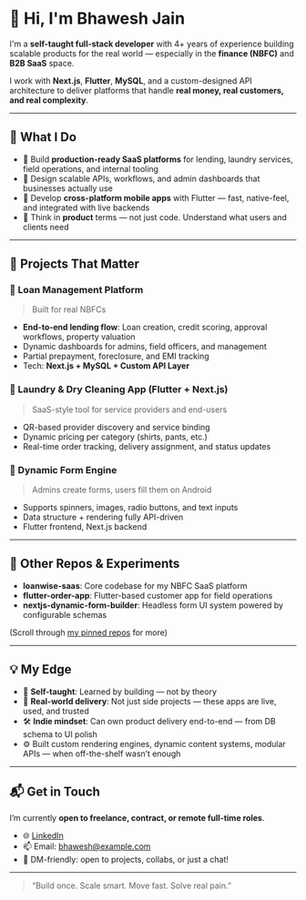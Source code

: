 # 👋 Hi, I'm Bhawesh Jain

I'm a **self-taught full-stack developer** with 4+ years of experience building scalable products for the real world — especially in the **finance (NBFC)** and **B2B SaaS** space.

I work with **Next.js**, **Flutter**, **MySQL**, and a custom-designed API architecture to deliver platforms that handle **real money, real customers, and real complexity**.

---

## 🚀 What I Do

- 🔧 Build **production-ready SaaS platforms** for lending, laundry services, field operations, and internal tooling
- 🧩 Design scalable APIs, workflows, and admin dashboards that businesses actually use
- 📱 Develop **cross-platform mobile apps** with Flutter — fast, native-feel, and integrated with live backends
- 🧠 Think in **product** terms — not just code. Understand what users and clients need

---

## 💼 Projects That Matter

### 🔐 Loan Management Platform
> Built for real NBFCs  
- **End-to-end lending flow**: Loan creation, credit scoring, approval workflows, property valuation
- Dynamic dashboards for admins, field officers, and management
- Partial prepayment, foreclosure, and EMI tracking
- Tech: **Next.js + MySQL + Custom API Layer**

### 🧼 Laundry & Dry Cleaning App (Flutter + Next.js)
> SaaS-style tool for service providers and end-users  
- QR-based provider discovery and service binding  
- Dynamic pricing per category (shirts, pants, etc.)
- Real-time order tracking, delivery assignment, and status updates

### 📄 Dynamic Form Engine
> Admins create forms, users fill them on Android  
- Supports spinners, images, radio buttons, and text inputs  
- Data structure + rendering fully API-driven  
- Flutter frontend, Next.js backend

---

## 🔨 Other Repos & Experiments

- **loanwise-saas**: Core codebase for my NBFC SaaS platform
- **flutter-order-app**: Flutter-based customer app for field operations
- **nextjs-dynamic-form-builder**: Headless form UI system powered by configurable schemas

(Scroll through [my pinned repos](https://github.com/Bhawesh-Jain?tab=repositories) for more)

---

## 💡 My Edge

- 🧠 **Self-taught**: Learned by building — not by theory
- 💼 **Real-world delivery**: Not just side projects — these apps are live, used, and trusted
- 🛠️ **Indie mindset**: Can own product delivery end-to-end — from DB schema to UI polish
- ⚙️ Built custom rendering engines, dynamic content systems, modular APIs — when off-the-shelf wasn’t enough

---

## 📬 Get in Touch

I’m currently **open to freelance, contract, or remote full-time roles**.

- 🌐 [LinkedIn](https://linkedin.com/in/YOUR-LINK)  
- 📫 Email: bhawesh@example.com  
- 💬 DM-friendly: open to projects, collabs, or just a chat!

---

> “Build once. Scale smart. Move fast. Solve real pain.”  
